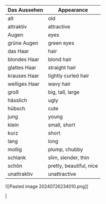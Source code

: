 | Das Aussehen  | Appearance              |
| ------------- | ----------------------- |
| alt           | old                     |
| attraktiv     | attractive              |
| Augen         | eyes                    |
| grüne Augen   | green eyes              |
| das Haar      | hair                    |
| blondes Haar  | blond hair              |
| glattes Haar  | straight hair           |
| krauses Haar  | tightly curled hair     |
| welliges Haar | wavy hair               |
| groß          | big, tall, large        |
| hässlich      | ugly                    |
| hübsch        | cute                    |
| jung          | young                   |
| klein         | small, short            |
| kurz          | short                   |
| lang          | long                    |
| mollig        | plump, chubby           |
| schlank       | slim, slender, thin     |
| schön         | pretty, beautiful, nice |
| unattraktiv   | unattractive            |
![[Pasted image 20240726234010.png]]

| 